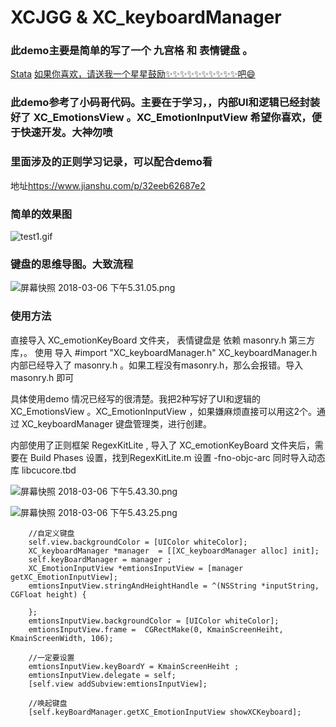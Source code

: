# XCJGG & XC_keyboardManager

### 此demo主要是简单的写了一个 九宫格 和 表情键盘 。

[Stata](http:\\www.stata.com)
<a href= "target" ></a>
[如果你喜欢，请送我一个星星鼓励✨✨✨✨✨✨✨✨✨✨吧😄](https://github.com/cgmsuccess/XCJGG)

###  此demo参考了小码哥代码。主要在于学习，，内部UI和逻辑已经封装好了 XC_EmotionsView  。XC_EmotionInputView 希望你喜欢，便于快速开发。大神勿喷


### 里面涉及的正则学习记录，可以配合demo看
地址<https://www.jianshu.com/p/32eeb62687e2>

### 简单的效果图

![test1.gif](http://upload-images.jianshu.io/upload_images/2018474-a97ea1160f2c2629.gif?imageMogr2/auto-orient/strip)


### 键盘的思维导图。大致流程

![屏幕快照 2018-03-06 下午5.31.05.png](http://upload-images.jianshu.io/upload_images/2018474-2d6101ec76f11266.png?imageMogr2/auto-orient/strip%7CimageView2/2/w/1240)


### 使用方法
直接导入  XC_emotionKeyBoard  文件夹， 表情键盘是 依赖 masonry.h 第三方库，。 使用
导入 #import "XC_keyboardManager.h"   XC_keyboardManager.h 内部已经导入了 masonry.h 。如果工程没有masonry.h，那么会报错。导入masonry.h 即可

具体使用demo 情况已经写的很清楚。我把2种写好了UI和逻辑的 XC_EmotionsView  。XC_EmotionInputView ，如果嫌麻烦直接可以用这2个。通过 XC_keyboardManager 键盘管理类，进行创建。

内部使用了正则框架 RegexKitLite , 导入了 XC_emotionKeyBoard 文件夹后，需要在 Build Phases 设置，找到RegexKitLite.m  设置 -fno-objc-arc
同时导入动态库  libcucore.tbd


![屏幕快照 2018-03-06 下午5.43.30.png](http://upload-images.jianshu.io/upload_images/2018474-b715b0ed06db808b.png?imageMogr2/auto-orient/strip%7CimageView2/2/w/1240)


![屏幕快照 2018-03-06 下午5.43.25.png](http://upload-images.jianshu.io/upload_images/2018474-61bb7ccb14c65fa6.png?imageMogr2/auto-orient/strip%7CimageView2/2/w/1240)


```
    //自定义键盘
    self.view.backgroundColor = [UIColor whiteColor];
    XC_keyboardManager *manager  = [[XC_keyboardManager alloc] init];
    self.keyBoardManager = manager ;
    XC_EmotionInputView *emtionsInputView = [manager getXC_EmotionInputView];
    emtionsInputView.stringAndHeightHandle = ^(NSString *inputString, CGFloat height) {

    };
    emtionsInputView.backgroundColor = [UIColor whiteColor];
    emtionsInputView.frame =  CGRectMake(0, KmainScreenHeiht,  KmainScreenWidth, 106);

    //一定要设置
    emtionsInputView.keyBoardY = KmainScreenHeiht ;
    emtionsInputView.delegate = self;
    [self.view addSubview:emtionsInputView];

    //唤起键盘
    [self.keyBoardManager.getXC_EmotionInputView showXCKeyboard];

```




